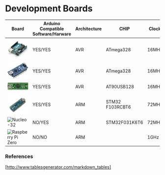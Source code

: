 # Development Boards

| Board                              | Arduino Compatible Software/Harware | Architecture | CHIP            | Clock |   FLASH | SRAM  | EEPROM | GPIO/ PWM | AI/O | Logic | Current Efficiency | DC     | Communication         | Programming         | Price                |
|------------------------------------|-------------------------------------|--------------|-----------------|-------|--------:|-------|--------|-----------|------|-------|--------------------|--------|-----------------------|---------------------|----------------------|
| ![Arduino Uno Rev3][arduino_uno]   | YES/YES                             | AVR          | ATmega328       | 16MHz | 32 kB   | 2 kB  | 1kB    | 14/6      | 6    | 5V    | 40 mA              | 7-12V  | UART, I2C, SPI        | USB A               | $3 (Aliexpress)      |
| ![Arduino Nano V4][arduino_nano]   | YES/YES                             | AVR          | ATmega328       | 16MHz | 32 kB   | 2 kB  | 1kB    | 14/6      | 6    | 5V    | 40 mA              | 7-12V  | UART, I2C, SPI        | microUSB            | <$2 (Aliexpress)     |
| ![Teensy++ 2.0][teensy_pp_20]      | YES/YES                             | AVR          | AT90USB128      | 16MHz | 128kB   | 8kB   | 4kB    | 46/9      | 8    | 5V    |                    |        | UART, I2C, SPI        | mini USB B          | $20 (Aliexpress)     |
| ![Maple Mini][maple_mini]          | YES/YES                             | ARM          | STM32 F103RCBT6 | 72MHz | 128kB   | 20kB  | N/A    | 34/12     | 9    |       |                    | 3-12V  | UART, I2C, SPI        | mini USB B          | $4 (Aliexpress)      |
| ![Nucleo-32][nucleo_32]            | NO/YES                              | ARM          | STM32F031K6T6   | 72MHz | 64kB    | 16kB  | N/A    | 32        |      |       |                    | 2-3,6V | I2C, SPI, CAN, 2xUART | micro USB AB        | $22 (Aliexpress)     |
| ![Raspberry Pi Zero][rasp_pi_zero] | NO/NO                               | ARM          |                 | 1GHz  | SD card | 512MB | N/A    | 40        |      |       |                    |        |                       | Mini HDMI micro USB | $5 (**Unavaliable**) |

[arduino_uno]: 	https://github.com/kopson/SmartLamp/blob/master/ArduinoBoards/arduino_uno_r3.jpg "Arduino UNO"
[arduino_nano]: https://github.com/kopson/SmartLamp/blob/master/ArduinoBoards/arduino_nano_v3.jpg "Arduino Nano"
[teensy_pp_20]: https://github.com/kopson/SmartLamp/blob/master/ArduinoBoards/teensy_pp_20.gif "Teensy++ 2.0"
[maple_mini]: 	https://github.com/kopson/SmartLamp/blob/master/ArduinoBoards/maple_mini.jpg "Maple Mini"
[nucleo_32]: 	https://github.com/kopson/SmartLamp/blob/master/ArduinoBoards/nucleo_32.jpg "Nucleo-32"
[rasp_pi_zero]: https://github.com/kopson/SmartLamp/blob/master/ArduinoBoards/rasp_pi_zero.jpg "Raspberry Pi Zero"

### References
[http://www.tablesgenerator.com/markdown_tables]